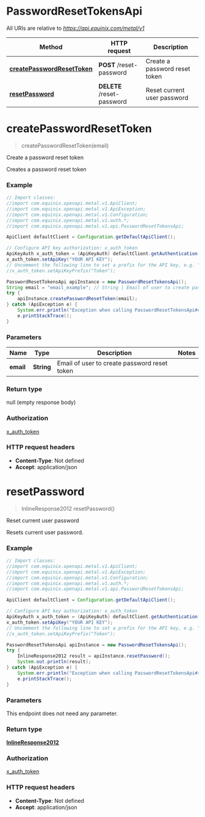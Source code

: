 # PasswordResetTokensApi

All URIs are relative to *https://api.equinix.com/metal/v1*

Method | HTTP request | Description
------------- | ------------- | -------------
[**createPasswordResetToken**](PasswordResetTokensApi.md#createPasswordResetToken) | **POST** /reset-password | Create a password reset token
[**resetPassword**](PasswordResetTokensApi.md#resetPassword) | **DELETE** /reset-password | Reset current user password


<a name="createPasswordResetToken"></a>
# **createPasswordResetToken**
> createPasswordResetToken(email)

Create a password reset token

Creates a password reset token

### Example
```java
// Import classes:
//import com.equinix.openapi.metal.v1.ApiClient;
//import com.equinix.openapi.metal.v1.ApiException;
//import com.equinix.openapi.metal.v1.Configuration;
//import com.equinix.openapi.metal.v1.auth.*;
//import com.equinix.openapi.metal.v1.api.PasswordResetTokensApi;

ApiClient defaultClient = Configuration.getDefaultApiClient();

// Configure API key authorization: x_auth_token
ApiKeyAuth x_auth_token = (ApiKeyAuth) defaultClient.getAuthentication("x_auth_token");
x_auth_token.setApiKey("YOUR API KEY");
// Uncomment the following line to set a prefix for the API key, e.g. "Token" (defaults to null)
//x_auth_token.setApiKeyPrefix("Token");

PasswordResetTokensApi apiInstance = new PasswordResetTokensApi();
String email = "email_example"; // String | Email of user to create password reset token
try {
    apiInstance.createPasswordResetToken(email);
} catch (ApiException e) {
    System.err.println("Exception when calling PasswordResetTokensApi#createPasswordResetToken");
    e.printStackTrace();
}
```

### Parameters

Name | Type | Description  | Notes
------------- | ------------- | ------------- | -------------
 **email** | **String**| Email of user to create password reset token |

### Return type

null (empty response body)

### Authorization

[x_auth_token](../README.md#x_auth_token)

### HTTP request headers

 - **Content-Type**: Not defined
 - **Accept**: application/json

<a name="resetPassword"></a>
# **resetPassword**
> InlineResponse2012 resetPassword()

Reset current user password

Resets current user password.

### Example
```java
// Import classes:
//import com.equinix.openapi.metal.v1.ApiClient;
//import com.equinix.openapi.metal.v1.ApiException;
//import com.equinix.openapi.metal.v1.Configuration;
//import com.equinix.openapi.metal.v1.auth.*;
//import com.equinix.openapi.metal.v1.api.PasswordResetTokensApi;

ApiClient defaultClient = Configuration.getDefaultApiClient();

// Configure API key authorization: x_auth_token
ApiKeyAuth x_auth_token = (ApiKeyAuth) defaultClient.getAuthentication("x_auth_token");
x_auth_token.setApiKey("YOUR API KEY");
// Uncomment the following line to set a prefix for the API key, e.g. "Token" (defaults to null)
//x_auth_token.setApiKeyPrefix("Token");

PasswordResetTokensApi apiInstance = new PasswordResetTokensApi();
try {
    InlineResponse2012 result = apiInstance.resetPassword();
    System.out.println(result);
} catch (ApiException e) {
    System.err.println("Exception when calling PasswordResetTokensApi#resetPassword");
    e.printStackTrace();
}
```

### Parameters
This endpoint does not need any parameter.

### Return type

[**InlineResponse2012**](InlineResponse2012.md)

### Authorization

[x_auth_token](../README.md#x_auth_token)

### HTTP request headers

 - **Content-Type**: Not defined
 - **Accept**: application/json


